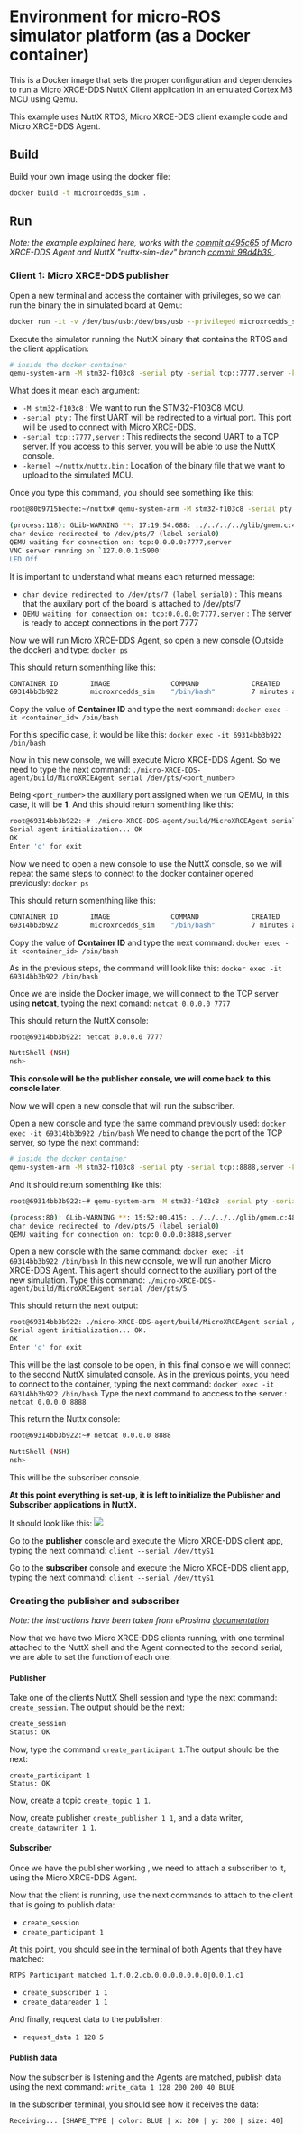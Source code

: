 # Environment for micro-ROS simulator platform (as a Docker container)

This is a Docker image that sets the proper configuration and dependencies to run a Micro XRCE-DDS NuttX Client application in an emulated Cortex M3 MCU using Qemu.

This example uses NuttX RTOS, Micro XRCE-DDS client example code and Micro XRCE-DDS Agent.


## Build

Build your own image using the docker file:

``` bash
docker build -t microxrcedds_sim .
```


## Run

_Note: the example explained here, works with the [commit a495c65](https://github.com/eProsima/Micro-XRCE-DDS-Agent/commit/a495c65faa964ddc068ac6e1249f17f5c9f92787) of Micro XRCE-DDS Agent and NuttX "nuttx-sim-dev" branch [commit 98d4b39  ](https://github.com/microROS/NuttX/commit/98d4b3905476bc7ab56df2e10ab5d2fea1f46a31)._

### Client 1: Micro XRCE-DDS publisher

Open a new terminal and access the container with privileges, so we can run the binary the in simulated board at Qemu:

```bash
docker run -it -v /dev/bus/usb:/dev/bus/usb --privileged microxrcedds_sim /bin/bash
```

Execute the simulator running the NuttX binary that contains the RTOS and the client application:

```bash
# inside the docker container
qemu-system-arm -M stm32-f103c8 -serial pty -serial tcp::7777,server -kernel ~/nuttx/nuttx.bin
```

What does it mean each argument:
- ``-M stm32-f103c8`` : We want to run the STM32-F103C8 MCU.
- ``-serial pty`` : The first UART will be redirected to a virtual port. This port will be used to connect with Micro XRCE-DDS.
- ``-serial tcp::7777,server`` : This redirects the second UART to a TCP server. If you access to this server, you will be able to use the NuttX console.
- ``-kernel ~/nuttx/nuttx.bin`` : Location of the binary file that we want to upload to the simulated MCU.

Once you type this command, you should see something like this:

```bash
root@80b9715bedfe:~/nuttx# qemu-system-arm -M stm32-f103c8 -serial pty -serial tcp::7777,server -kernel nuttx.bin

(process:118): GLib-WARNING **: 17:19:54.688: ../../../../glib/gmem.c:489: custom memory allocation vtable not supported
char device redirected to /dev/pts/7 (label serial0)
QEMU waiting for connection on: tcp:0.0.0.0:7777,server
VNC server running on `127.0.0.1:5900'
LED Off

```

It is important to understand what means each returned message:

- ``char device redirected to /dev/pts/7 (label serial0)`` : This means that the auxilary port of the board is attached to /dev/pts/7
- ``QEMU waiting for connection on: tcp:0.0.0.0:7777,server`` : The server is ready to accept connections in the port 7777

Now we will run Micro XRCE-DDS Agent, so open a new console (Outside the docker) and type:
``
docker ps
``

This should return somenthing like this:
```bash
CONTAINER ID        IMAGE               COMMAND             CREATED             STATUS              PORTS               NAMES
69314bb3b922        microxrcedds_sim    "/bin/bash"         7 minutes ago       Up 7 minutes                            determined_volhard

```

Copy the value of **Container ID** and type the next command:
``docker exec -it <container_id> /bin/bash``

For this specific case, it would be like this:
``docker exec -it 69314bb3b922 /bin/bash``

Now in this new console, we will execute Micro XRCE-DDS Agent. So we need to type the next command:
``./micro-XRCE-DDS-agent/build/MicroXRCEAgent serial /dev/pts/<port_number>``

Being  ``<port_number>`` the auxiliary port assigned when we run QEMU, in this case, it will be **1**. And this should return somenthing like this:
```bash
root@69314bb3b922:~# ./micro-XRCE-DDS-agent/build/MicroXRCEAgent serial /dev/pts/1
Serial agent initialization... OK
OK
Enter 'q' for exit

```
Now we need to open a new console to use the NuttX console, so we will repeat the same steps to connect to the docker container opened previously:
``
docker ps
``

This should return somenthing like this:
```bash
CONTAINER ID        IMAGE               COMMAND             CREATED             STATUS              PORTS               NAMES
69314bb3b922        microxrcedds_sim    "/bin/bash"         7 minutes ago       Up 7 minutes                            determined_volhard

```

Copy the value of **Container ID** and type the next command:
``docker exec -it <container_id> /bin/bash``

As in the previous steps, the command will look like this:
``docker exec -it 69314bb3b922 /bin/bash``

Once we are inside the Docker image, we will connect to the TCP server using **netcat**, typing the next comand:
``netcat 0.0.0.0 7777``

This should return the NuttX console:
```bash
root@69314bb3b922: netcat 0.0.0.0 7777

NuttShell (NSH)
nsh>

```

**This console will be the publisher console, we will come back to this console later.**

Now we will open a new console that will run the subscriber.

Open a new console and type the same command previously used: ``docker exec -it 69314bb3b922 /bin/bash``
We need to change the port of the TCP server, so type the next command:

```bash
# inside the docker container
qemu-system-arm -M stm32-f103c8 -serial pty -serial tcp::8888,server -kernel ~/nuttx/nuttx.bin
```

And it should return somenthing like this:
```bash
root@69314bb3b922:~# qemu-system-arm -M stm32-f103c8 -serial pty -serial tcp::8888,server -kernel ~/nuttx/nuttx.bin

(process:80): GLib-WARNING **: 15:52:00.415: ../../../../glib/gmem.c:489: custom memory allocation vtable not supported
char device redirected to /dev/pts/5 (label serial0)
QEMU waiting for connection on: tcp:0.0.0.0:8888,server
```

Open a new console with the same command: ``docker exec -it 69314bb3b922 /bin/bash``
In this new console, we will run another Micro XRCE-DDS Agent. This agent should connect to the auxiliary port of the new simulation. Type this command:
``./micro-XRCE-DDS-agent/build/MicroXRCEAgent serial /dev/pts/5``

This should return the next output:
```bash
root@69314bb3b922: ./micro-XRCE-DDS-agent/build/MicroXRCEAgent serial /dev/pts/5
Serial agent initialization... OK.
OK
Enter 'q' for exit
```
This will be the last console to be open, in this final console we will connect to the second NuttX simulated console. As in the previous points, you need to connect to the container, typing the next command: ``docker exec -it 69314bb3b922 /bin/bash``
Type the next command to acccess to the server.:
``netcat 0.0.0.0 8888``

This return the Nuttx console:
```bash
root@69314bb3b922:~# netcat 0.0.0.0 8888

NuttShell (NSH)
nsh>
```

This will be the subscriber console.

**At this point everything is set-up, it is left to initialize the Publisher and Subscriber applications in NuttX.**

It should look like this:
![]("images/consoles.png")

Go to the **publisher** console and execute the Micro XRCE-DDS client app, typing the next command: ``client --serial /dev/ttyS1``

Go to the **subscriber** console and execute the Micro XRCE-DDS client app, typing the next command: ``client --serial /dev/ttyS1``

### Creating the publisher and subscriber

_Note: the instructions have been taken from eProsima [documentation](https://micro-xrce-dds.readthedocs.io/en/latest/shapes_demo.html)_

Now that we have two Micro XRCE-DDS clients running, with one terminal attached to the NuttX shell and the Agent connected to the second serial, we are able to set the function of each one.

#### Publisher

Take one of the clients NuttX Shell session and type the next command: `create_session`. The output should be the next:

```bash
create_session
Status: OK

```

Now, type the command `create_participant 1`.The output should be the next:

```
create_participant 1
Status: OK
```

Now, create a topic `create_topic 1 1`.

Now, create publisher `create_publisher 1 1`, and a data writer, `create_datawriter 1 1`.

#### Subscriber

Once we have the publisher working , we need to attach a subscriber to it, using the Micro XRCE-DDS Agent.


Now that the client is running, use the next commands to attach to the client that is going to publish data:

+ `create_session`
+ `create_participant 1`

At this point, you should see in the terminal of both Agents that they have matched:

```
RTPS Participant matched 1.f.0.2.cb.0.0.0.0.0.0.0|0.0.1.c1
```

+ `create_subscriber 1 1`
+ `create_datareader 1 1`

And finally, request data to the publisher:

+ `request_data 1 128 5`

#### Publish data

Now the subscriber is listening and the Agents are matched, publish data using the next command: `write_data 1 128 200 200 40 BLUE`

In the subscriber terminal, you should see how it receives the data:

```
Receiving... [SHAPE_TYPE | color: BLUE | x: 200 | y: 200 | size: 40]            
```
